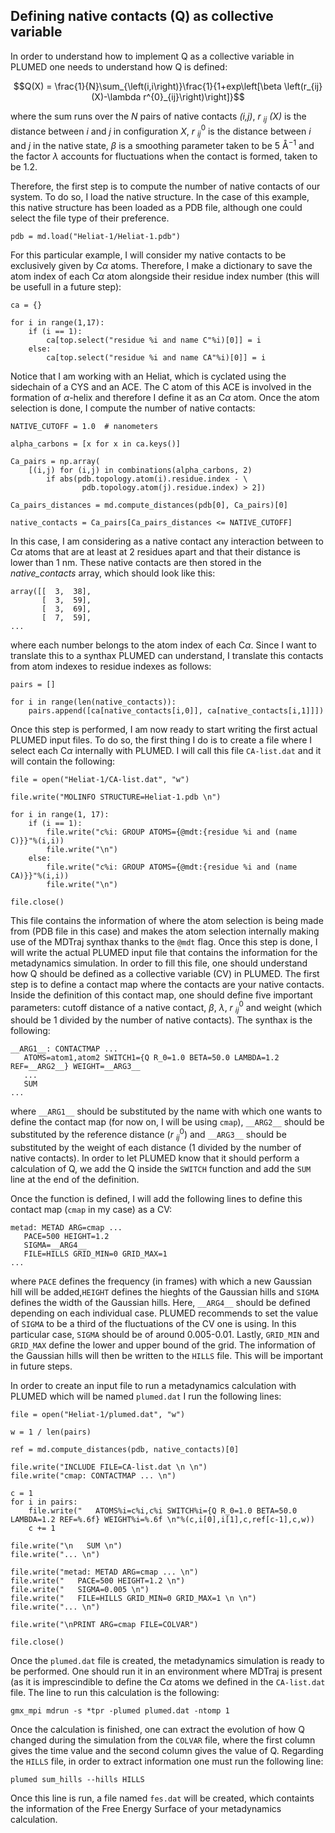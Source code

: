 ## Defining native contacts (Q) as collective variable
In order to understand how to implement Q as a collective variable in PLUMED
one needs to understand how Q is defined:

$$Q(X) = \frac{1}{N}\sum_{\left(i,i\right)}\frac{1}{1+exp\left[\beta \left(r_{ij}(X)-\lambda r^{0}_{ij}\right)\right]}$$

where the sum runs over the _N_ pairs of native contacts _(i,j)_, _r_ $`_{ij}`$ _(X)_ is the 
distance between _i_ and _j_ in configuration _X_, _r_ $`^{0}_{ij}`$ is the distance between
_i_ and _j_ in the native state, $\beta$ is a smoothing parameter taken to be 5 Å$`^{-1}`$ 
and the factor $`\lambda`$ accounts for fluctuations when the contact is formed, taken to be
1.2.

Therefore, the first step is to compute the number of native contacts of our system. To do so,
I load the native structure. In the case of this example, this native structure has been loaded
as a PDB file, although one could select the file type of their preference.

```
pdb = md.load("Heliat-1/Heliat-1.pdb")
```

For this particular example, I will consider my native contacts to be exclusively given by
C$`\alpha`$ atoms. Therefore, I make a dictionary to save the atom index of each C$`\alpha`$
atom alongside their residue index number (this will be usefull in a future step):

```
ca = {}

for i in range(1,17):
    if (i == 1):
        ca[top.select("residue %i and name C"%i)[0]] = i
    else:
        ca[top.select("residue %i and name CA"%i)[0]] = i
```

Notice that I am working with an Heliat, which is cyclated using the sidechain of a CYS and an
ACE. The C atom of this ACE is involved in the formation of $`\alpha`$-helix and therefore I
define it as an C$`\alpha`$ atom. Once the atom selection is done, I compute the number of native
contacts:

```
NATIVE_CUTOFF = 1.0  # nanometers

alpha_carbons = [x for x in ca.keys()]

Ca_pairs = np.array(
    [(i,j) for (i,j) in combinations(alpha_carbons, 2)
        if abs(pdb.topology.atom(i).residue.index - \
                pdb.topology.atom(j).residue.index) > 2])

Ca_pairs_distances = md.compute_distances(pdb[0], Ca_pairs)[0]

native_contacts = Ca_pairs[Ca_pairs_distances <= NATIVE_CUTOFF]
```

In this case, I am considering as a native contact any interaction between to C$`\alpha`$ atoms that are
at least at 2 residues apart and that their distance is lower than 1 nm. These native contacts are
then stored in the _native\_contacts_ array, which should look like this:

```
array([[  3,  38],
       [  3,  59],
       [  3,  69],
       [  7,  59],
...
```

where each number belongs to the atom index of each C$`\alpha`$. Since I want to translate this to a synthax 
PLUMED can understand, I translate this contacts from atom indexes to residue indexes as follows:

```
pairs = []

for i in range(len(native_contacts)):
    pairs.append([ca[native_contacts[i,0]], ca[native_contacts[i,1]]])
```

Once this step is performed, I am now ready to start writing the first actual PLUMED input files. To do so,
the first thing I do is to create a file where I select each C$`\alpha`$ internally with PLUMED. I will call
this file `CA-list.dat` and it will contain the following:

```
file = open("Heliat-1/CA-list.dat", "w")

file.write("MOLINFO STRUCTURE=Heliat-1.pdb \n")

for i in range(1, 17):
    if (i == 1):
        file.write("c%i: GROUP ATOMS={@mdt:{residue %i and (name C)}}"%(i,i))
        file.write("\n")
    else:
        file.write("c%i: GROUP ATOMS={@mdt:{residue %i and (name CA)}}"%(i,i))
        file.write("\n")

file.close()
```

This file contains the information of where the atom selection is being made from (PDB file in this case) and
makes the atom selection internally making use of the MDTraj synthax thanks to the `@mdt` flag. Once this step
is done, I will write the actual PLUMED input file that contains the information for the metadynamics 
simulation. In order to fill this file, one should understand how Q should be defined as a collective variable (CV)
in PLUMED. The first step is to define a contact map where the contacts are your native contacts. Inside the 
definition of this contact map, one should define five important parameters: cutoff distance of a native contact, 
$`\beta`$, $`\lambda`$, _r_ $`^{0}_{ij}`$ and weight (which should be 1 divided by the number of native contacts).
The synthax is the following:

```
__ARG1__: CONTACTMAP ...
   ATOMS=atom1,atom2 SWITCH1={Q R_0=1.0 BETA=50.0 LAMBDA=1.2 REF=__ARG2__} WEIGHT=__ARG3__
   ...
   SUM
...
```
where `__ARG1__` should be substituted by the name with which one wants to define the contact map (for now on,
I will be using `cmap`), `__ARG2__` should be substituted by the reference distance (_r_ $`^{0}_{ij}`$) and
`__ARG3__` should be substituted by the weight of each distance (1 divided by the number of native contacts).
In order to let PLUMED know that it should perform a calculation of Q, we add the Q inside the `SWITCH` function
and add the `SUM` line at the end of the definition.

Once the function is defined, I will add the following lines to define this contact map (`cmap` in my case) as
a CV:

```
metad: METAD ARG=cmap ...
   PACE=500 HEIGHT=1.2
   SIGMA=__ARG4__
   FILE=HILLS GRID_MIN=0 GRID_MAX=1
...
```

where `PACE` defines the frequency (in frames) with which a new Gaussian hill will be added,`HEIGHT` defines the hieghts
of the Gaussian hills and `SIGMA` defines the width of the Gaussian hills. Here,  `__ARG4__` should be defined depending 
on each individual case. PLUMED recommends to set the value of `SIGMA` to be a third of the fluctuations of the CV one
is using. In this particular case, `SIGMA` should be of around 0.005-0.01. Lastly, `GRID_MIN` and `GRID_MAX` define the
lower and upper bound of the grid. The information of the Gaussian hills will then be written to the `HILLS` file. This
will be important in future steps.

In order to create an input file to run a metadynamics calculation with PLUMED which will be named `plumed.dat` I run 
the following lines:

```
file = open("Heliat-1/plumed.dat", "w")

w = 1 / len(pairs)

ref = md.compute_distances(pdb, native_contacts)[0]

file.write("INCLUDE FILE=CA-list.dat \n \n")
file.write("cmap: CONTACTMAP ... \n")

c = 1
for i in pairs:
    file.write("   ATOMS%i=c%i,c%i SWITCH%i={Q R_0=1.0 BETA=50.0 LAMBDA=1.2 REF=%.6f} WEIGHT%i=%.6f \n"%(c,i[0],i[1],c,ref[c-1],c,w))
    c += 1

file.write("\n   SUM \n")
file.write("... \n")

file.write("metad: METAD ARG=cmap ... \n")
file.write("   PACE=500 HEIGHT=1.2 \n")
file.write("   SIGMA=0.005 \n")
file.write("   FILE=HILLS GRID_MIN=0 GRID_MAX=1 \n \n")
file.write("... \n")

file.write("\nPRINT ARG=cmap FILE=COLVAR")

file.close()
```

Once the `plumed.dat` file is created, the metadynamics simulation is ready to be performed. One should run it in an
environment where MDTraj is present (as it is imprescindible to define the C$`\alpha`$ atoms we defined in the `CA-list.dat` file.
The line to run this calculation is the following:

```
gmx_mpi mdrun -s *tpr -plumed plumed.dat -ntomp 1
```

Once the calculation is finished, one can extract the evolution of how Q changed during the simulation from the
`COLVAR` file, where the first column gives the time value and the second column gives the value of Q. Regarding
the `HILLS` file, in order to extract information one must run the following line:

```
plumed sum_hills --hills HILLS
```

Once this line is run, a file named `fes.dat` will be created, which containts the information of the Free Energy Surface
of your metadynamics calculation.
